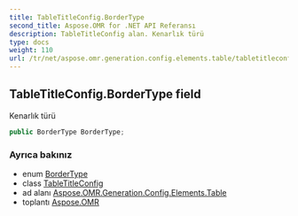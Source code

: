 ```yaml
---
title: TableTitleConfig.BorderType
second_title: Aspose.OMR for .NET API Referansı
description: TableTitleConfig alan. Kenarlık türü
type: docs
weight: 110
url: /tr/net/aspose.omr.generation.config.elements.table/tabletitleconfig/bordertype/
---
```

## TableTitleConfig.BorderType field

Kenarlık türü

```csharp
public BorderType BorderType;
```

### Ayrıca bakınız

* enum [BorderType](../../../aspose.omr.generation.config.enums/bordertype/)
* class [TableTitleConfig](../)
* ad alanı [Aspose.OMR.Generation.Config.Elements.Table](../../tabletitleconfig/)
* toplantı [Aspose.OMR](../../../)


